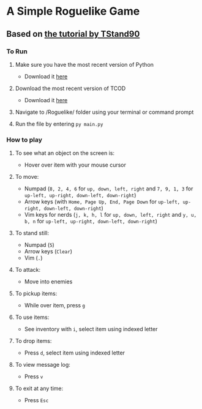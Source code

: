 # A Simple Roguelike Game

## Based on [the tutorial by TStand90](http://rogueliketutorials.com/)

### To Run

1. Make sure you have the most recent version of Python

   - Download it [here](https://www.python.org/downloads/)

2. Download the most recent version of TCOD

    - Download it [here](https://python-tcod.readthedocs.io/en/latest/installation.html)

3. Navigate to /Roguelike/ folder using your terminal or command prompt

4. Run the file by entering `py main.py`

### How to play

1. To see what an object on the screen is:

    - Hover over item with your mouse cursor

2. To move:

    - Numpad (`8, 2, 4, 6` for `up, down, left, right` and `7, 9, 1, 3` for `up-left, up-right, down-left, down-right`)
    - Arrow keys (with `Home, Page Up, End, Page Down` for `up-left, up-right, down-left, down-right`)
    - Vim keys for nerds (`j, k, h, l` for `up, down, left, right` and `y, u, b, n` for `up-left, up-right, down-left, down-right`)

3. To stand still:

    - Numpad (`5`)
    - Arrow keys (`Clear`)
    - Vim (`.`)

4. To attack:

    - Move into enemies

5. To pickup items:

    - While over item, press `g`

6. To use items:

    - See inventory with `i`, select item using indexed letter

7. To drop items:

    - Press `d`, select item using indexed letter

8. To view message log:

    - Press `v`

9. To exit at any time:

    - Press `Esc`
